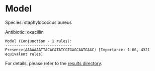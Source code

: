 
# Model

Species: staphylococcus aureus

Antibiotic: oxacillin

```
Model (Conjunction - 1 rules):
------------------------------
Presence(AAAAAAATTACACATATCGTGAGCAATGAAC) [Importance: 1.00, 4321 equivalent rules]

```

For details, please refer to the [results directory](../../../../../results/scm_b/staphylococcus%20aureus/oxacillin/repeat_6/).

